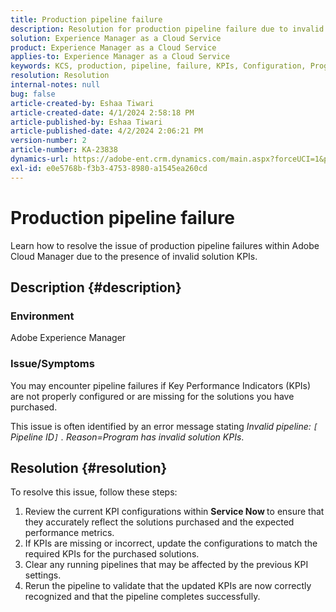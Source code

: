 ```yaml
---
title: Production pipeline failure
description: Resolution for production pipeline failure due to invalid solution KPIs.
solution: Experience Manager as a Cloud Service
product: Experience Manager as a Cloud Service
applies-to: Experience Manager as a Cloud Service
keywords: KCS, production, pipeline, failure, KPIs, Configuration, Program, Solution
resolution: Resolution
internal-notes: null
bug: false
article-created-by: Eshaa Tiwari
article-created-date: 4/1/2024 2:58:18 PM
article-published-by: Eshaa Tiwari
article-published-date: 4/2/2024 2:06:21 PM
version-number: 2
article-number: KA-23838
dynamics-url: https://adobe-ent.crm.dynamics.com/main.aspx?forceUCI=1&pagetype=entityrecord&etn=knowledgearticle&id=126cba40-38f0-ee11-904c-6045bd006793
exl-id: e0e5768b-f3b3-4753-8980-a1545ea260cd
---
```

# Production pipeline failure


Learn how to resolve the issue of production pipeline failures within Adobe Cloud Manager due to the presence of invalid solution KPIs.

## Description {#description}


### Environment

Adobe Experience Manager

### Issue/Symptoms

You may encounter pipeline failures if Key Performance Indicators (KPIs) are not properly configured or are missing for the solutions you have purchased.

This issue is often identified by an error message stating *Invalid pipeline: `[` Pipeline ID`]` . Reason=Program has invalid solution KPIs*.


## Resolution {#resolution}


To resolve this issue, follow these steps:

1. Review the current KPI configurations within <b>Service Now </b>to ensure that they accurately reflect the solutions purchased and the expected performance metrics.
2. If KPIs are missing or incorrect, update the configurations to match the required KPIs for the purchased solutions.
3. Clear any running pipelines that may be affected by the previous KPI settings.
4. Rerun the pipeline to validate that the updated KPIs are now correctly recognized and that the pipeline completes successfully.
